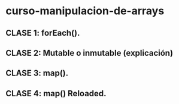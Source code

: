 # curso-manipulacion-de-arrays

## CLASE 1: forEach().

## CLASE 2: Mutable o inmutable (explicación)

## CLASE 3: map().

## CLASE 4: map() Reloaded.
